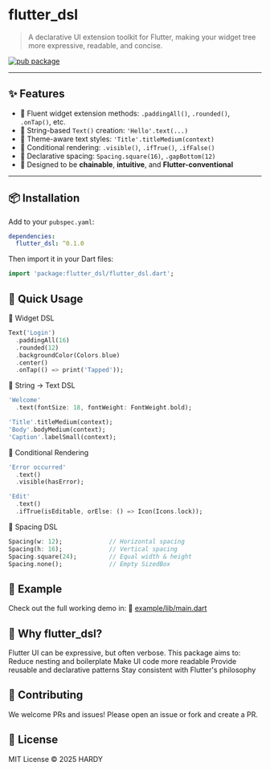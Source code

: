 # flutter_dsl

> A declarative UI extension toolkit for Flutter, making your widget tree more expressive, readable, and concise.

[![pub package](https://img.shields.io/pub/v/flutter_dsl.svg)](https://pub.dev/packages/flutter_dsl)

---

## ✨ Features

- 🔹 Fluent widget extension methods: `.paddingAll()`, `.rounded()`, `.onTap()`, etc.
- 🔹 String-based `Text()` creation: `'Hello'.text(...)`
- 🔹 Theme-aware text styles: `'Title'.titleMedium(context)`
- 🔹 Conditional rendering: `.visible()`, `.ifTrue()`, `.ifFalse()`
- 🔹 Declarative spacing: `Spacing.square(16)`, `.gapBottom(12)`
- 🔹 Designed to be **chainable**, **intuitive**, and **Flutter-conventional**

---

## 📦 Installation

Add to your `pubspec.yaml`:

```yaml
dependencies:
  flutter_dsl: ^0.1.0
```

Then import it in your Dart files:
```dart
import 'package:flutter_dsl/flutter_dsl.dart';
```

## 🚀 Quick Usage

🔹 Widget DSL
```dart
Text('Login')
  .paddingAll(16)
  .rounded(12)
  .backgroundColor(Colors.blue)
  .center()
  .onTap(() => print('Tapped'));
```

🔹 String → Text DSL
```dart
'Welcome'
  .text(fontSize: 18, fontWeight: FontWeight.bold);

'Title'.titleMedium(context);
'Body'.bodyMedium(context);
'Caption'.labelSmall(context);
```

🔹 Conditional Rendering
```dart
'Error occurred'
  .text()
  .visible(hasError);

'Edit'
  .text()
  .ifTrue(isEditable, orElse: () => Icon(Icons.lock));
```

🔹 Spacing DSL
```dart
Spacing(w: 12);             // Horizontal spacing
Spacing(h: 16);             // Vertical spacing
Spacing.square(24);         // Equal width & height
Spacing.none();             // Empty SizedBox
```

## 🧪 Example

Check out the full working demo in:
📄 [example/lib/main.dart](https://github.com/hardy716/flutter_dsl/blob/master/example/lib/main.dart)

## 📌 Why flutter_dsl?

Flutter UI can be expressive, but often verbose.
This package aims to:
Reduce nesting and boilerplate
Make UI code more readable
Provide reusable and declarative patterns
Stay consistent with Flutter's philosophy

## 🤝 Contributing

We welcome PRs and issues!
Please open an issue or fork and create a PR.

## 📄 License

MIT License
© 2025 HARDY